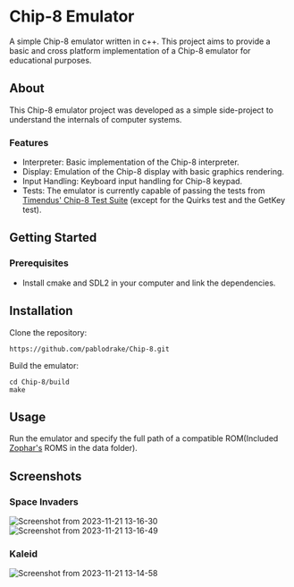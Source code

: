 # Chip-8 Emulator


A simple Chip-8 emulator written in c++. This project aims to provide a basic and cross platform implementation of a Chip-8 emulator for educational purposes.


## About

This Chip-8 emulator project was developed as a simple side-project to understand the internals of computer systems.
### Features

  + Interpreter: Basic implementation of the Chip-8 interpreter.
  + Display: Emulation of the Chip-8 display with basic graphics rendering.
  + Input Handling: Keyboard input handling for Chip-8 keypad.
  + Tests: The emulator is currently capable of passing the tests from [Timendus' Chip-8 Test Suite](https://github.com/Timendus/chip8-test-suite) (except for the Quirks test and the GetKey test).

## Getting Started
### Prerequisites

  + Install cmake and SDL2 in your computer and link the dependencies.

## Installation

  Clone the repository:

    https://github.com/pablodrake/Chip-8.git
    
Build the emulator:

    cd Chip-8/build
    make

## Usage

Run the emulator and specify the full path of a compatible ROM(Included [Zophar's](https://www.zophar.net/pdroms/chip8.html
) ROMS in the data folder).

## Screenshots

### Space Invaders
![Screenshot from 2023-11-21 13-16-30](https://github.com/pablodrake/Chip-8/assets/31321612/a1857e16-892c-4078-b1b9-f7630f5ed7d0)
![Screenshot from 2023-11-21 13-16-49](https://github.com/pablodrake/Chip-8/assets/31321612/bf6691f3-8496-4157-8667-5b35f36aacd5)

### Kaleid
![Screenshot from 2023-11-21 13-14-58](https://github.com/pablodrake/Chip-8/assets/31321612/7137ac2c-cc62-4dc6-8e2a-37b630e7dae0)


